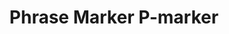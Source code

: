 ---
word: "true"

title: "Phrase Marker P-marker"

categories: ['']

tags: ['Phrase', 'Marker', 'P-marker']

arwords: 'الوسم العباري'

arexps: []

enwords: ['Phrase Marker P-marker']

enexps: []

arlexicons: 'و'

enlexicons: 'P'

authors: ['Ruqayya Roshdy']

translators: ['']

citations: 'مقدمة في حوسبة اللغة العربية'

sources: 'مركز الملك عبدالله بن عبدالعزيز الدولي لخدمة اللغة العربية'

slug: ""
---
